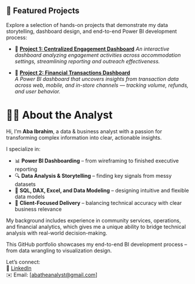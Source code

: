 ## 📌 Featured Projects

Explore a selection of hands-on projects that demonstrate my data storytelling, dashboard design, and end-to-end Power BI development process:

- 🔹 [**Project 1: Centralized Engagement Dashboard**](Project_1_Centralized_Engagement_Dashboard/README.md)
  *An interactive dashboard analyzing engagement activities across accommodation settings, streamlining reporting and outreach effectiveness.*

- 🔹 [**Project 2: Financial Transactions Dashboard**](Project_2_Transactions_Dashboard/README.md)  
  *A Power BI dashboard that uncovers insights from transaction data across web, mobile, and in-store channels — tracking volume, refunds, and user behavior.*


# 👨‍💻 About the Analyst

Hi, I’m **Aba Ibrahim**, a data & business analyst with a passion for transforming complex information into clear, actionable insights.

I specialize in:

- 📊 **Power BI Dashboarding** – from wireframing to finished executive reporting
- 🔍 **Data Analysis & Storytelling** – finding key signals from messy datasets
- 🧮 **SQL, DAX, Excel, and Data Modeling** – designing intuitive and flexible data models
- 📁 **Client-Focused Delivery** – balancing technical accuracy with clear business relevance

My background includes experience in community services, operations, and financial analytics, which gives me a unique ability to bridge technical analysis with real-world decision-making.

This GitHub portfolio showcases my end-to-end BI development process – from data wrangling to visualization design.

Let’s connect:  
🔗 [LinkedIn](https://www.linkedin.com/in/aba-ibrahim)  
✉️ Email: [abatheanalyst@gmail.com]

